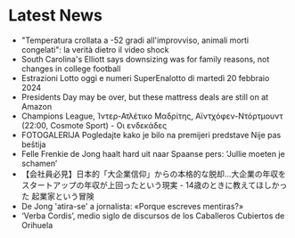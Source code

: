 # Latest News
-  "Temperatura crollata a -52 gradi all'improvviso, animali morti congelati": la verità dietro il video shock
-  South Carolina's Elliott says downsizing was for family reasons, not changes in college football
-  Estrazioni Lotto oggi e numeri SuperEnalotto di martedì 20 febbraio 2024
-  Presidents Day may be over, but these mattress deals are still on at Amazon
-  Champions League, Ίντερ-Ατλέτικο Μαδρίτης, Αϊντχόφεν-Ντόρτμουντ (22:00, Cosmote Sport) - Οι ενδεκάδες
-  FOTOGALERIJA Pogledajte kako je bilo na premijeri predstave Nije pas beštija
-  Felle Frenkie de Jong haalt hard uit naar Spaanse pers: ’Jullie moeten je schamen’
-  【会社員必見】日本的「大企業信仰」からの本格的な脱却…大企業の年収をスタートアップの年収が上回ったという現実 - 14歳のときに教えてほしかった 起業家という冒険
-  De Jong 'atira-se' a jornalista: «Porque escreves mentiras?»
-  ‘Verba Cordis’, medio siglo de discursos de los Caballeros Cubiertos de Orihuela
